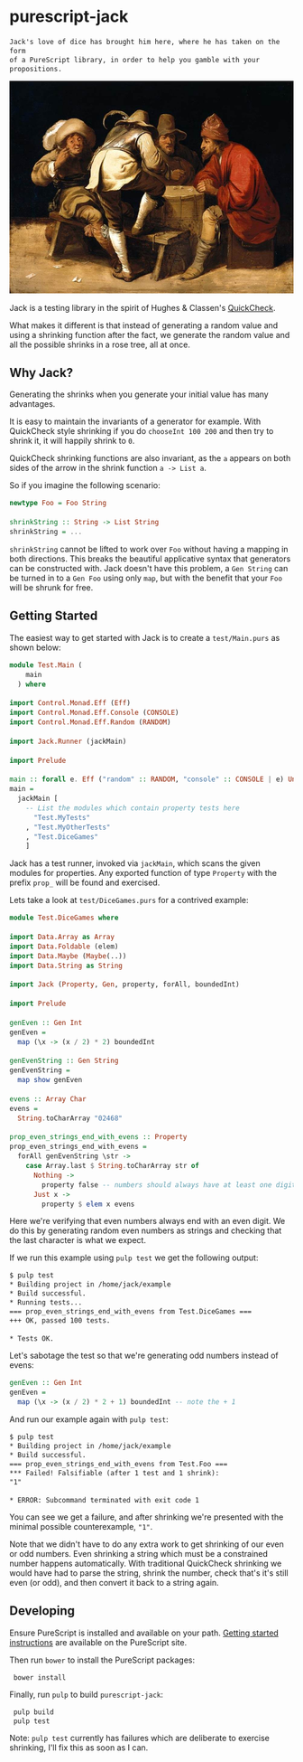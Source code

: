 # purescript-jack

```
Jack's love of dice has brought him here, where he has taken on the form
of a PureScript library, in order to help you gamble with your propositions.
```

![](img/dice.jpg)

Jack is a testing library in the spirit of Hughes & Classen's
[QuickCheck](http://www.cs.tufts.edu/~nr/cs257/archive/john-hughes/quick.pdf).

What makes it different is that instead of generating a random value and
using a shrinking function after the fact, we generate the random value
and all the possible shrinks in a rose tree, all at once.

## Why Jack?

Generating the shrinks when you generate your initial value has many
advantages.

It is easy to maintain the invariants of a generator for example. With
QuickCheck style shrinking if you do `chooseInt 100 200` and then try to
shrink it, it will happily shrink to `0`.

QuickCheck shrinking functions are also invariant, as the `a` appears on
both sides of the arrow in the shrink function `a -> List a`.

So if you imagine the following scenario:

```purescript
newtype Foo = Foo String

shrinkString :: String -> List String
shrinkString = ...
```

`shrinkString` cannot be lifted to work over `Foo` without having
a mapping in both directions. This breaks the beautiful applicative
syntax that generators can be constructed with. Jack doesn't have this
problem, a `Gen String` can be turned in to a `Gen Foo` using only
`map`, but with the benefit that your `Foo` will be shrunk for free.

## Getting Started

The easiest way to get started with Jack is to create a `test/Main.purs`
as shown below:

```purescript
module Test.Main (
    main
  ) where

import Control.Monad.Eff (Eff)
import Control.Monad.Eff.Console (CONSOLE)
import Control.Monad.Eff.Random (RANDOM)

import Jack.Runner (jackMain)

import Prelude

main :: forall e. Eff ("random" :: RANDOM, "console" :: CONSOLE | e) Unit
main =
  jackMain [
    -- List the modules which contain property tests here
      "Test.MyTests"
    , "Test.MyOtherTests"
    , "Test.DiceGames"
    ]
```

Jack has a test runner, invoked via `jackMain`, which scans the given
modules for properties. Any exported function of type `Property` with
the prefix `prop_` will be found and exercised.

Lets take a look at `test/DiceGames.purs` for a contrived example:

```purescript
module Test.DiceGames where

import Data.Array as Array
import Data.Foldable (elem)
import Data.Maybe (Maybe(..))
import Data.String as String

import Jack (Property, Gen, property, forAll, boundedInt)

import Prelude

genEven :: Gen Int
genEven =
  map (\x -> (x / 2) * 2) boundedInt

genEvenString :: Gen String
genEvenString =
  map show genEven

evens :: Array Char
evens =
  String.toCharArray "02468"

prop_even_strings_end_with_evens :: Property
prop_even_strings_end_with_evens =
  forAll genEvenString \str ->
    case Array.last $ String.toCharArray str of
      Nothing ->
        property false -- numbers should always have at least one digit
      Just x ->
        property $ elem x evens
```

Here we're verifying that even numbers always end with an even digit. We
do this by generating random even numbers as strings and checking that
the last character is what we expect.

If we run this example using `pulp test` we get the following output:

```
$ pulp test
* Building project in /home/jack/example
* Build successful.
* Running tests...
=== prop_even_strings_end_with_evens from Test.DiceGames ===
+++ OK, passed 100 tests.

* Tests OK.
```

Let's sabotage the test so that we're generating odd numbers instead of
evens:

```purescript
genEven :: Gen Int
genEven =
  map (\x -> (x / 2) * 2 + 1) boundedInt -- note the + 1
```

And run our example again with `pulp test`:

```
$ pulp test
* Building project in /home/jack/example
* Build successful.
=== prop_even_strings_end_with_evens from Test.Foo ===
*** Failed! Falsifiable (after 1 test and 1 shrink):
"1"

* ERROR: Subcommand terminated with exit code 1
```

You can see we get a failure, and after shrinking we're presented with
the minimal possible counterexample, `"1"`.

Note that we didn't have to do any extra work to get shrinking of our
even or odd numbers. Even shrinking a string which must be a constrained
number happens automatically. With traditional QuickCheck shrinking we
would have had to parse the string, shrink the number, check that's it's
still even (or odd), and then convert it back to a string again.

## Developing

Ensure PureScript is installed and available on your path. [Getting
started instructions](http://www.purescript.org/learn/getting-started/)
are available on the PureScript site.

Then run `bower` to install the PureScript packages:

     bower install

Finally, run `pulp` to build `purescript-jack`:

     pulp build
     pulp test

Note: `pulp test` currently has failures which are deliberate to
exercise shrinking, I'll fix this as soon as I can.
